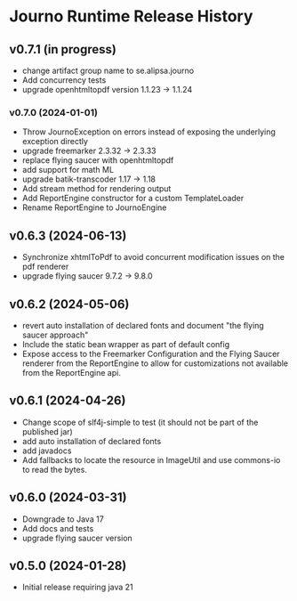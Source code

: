 # Journo Runtime Release History

## v0.7.1 (in progress)
- change artifact group name to se.alipsa.journo
- Add concurrency tests
- upgrade openhtmltopdf version 1.1.23 -> 1.1.24

### v0.7.0 (2024-01-01)
- Throw JournoException on errors instead of exposing the underlying exception directly
- upgrade freemarker 2.3.32 -> 2.3.33
- replace flying saucer with openhtmltopdf
- add support for math ML
- upgrade batik-transcoder 1.17 -> 1.18
- Add stream method for rendering output
- Add ReportEngine constructor for a custom TemplateLoader
- Rename ReportEngine to JournoEngine

## v0.6.3 (2024-06-13)
- Synchronize xhtmlToPdf to avoid concurrent modification issues on the pdf renderer
- upgrade flying saucer 9.7.2 -> 9.8.0

## v0.6.2 (2024-05-06)
- revert auto installation of declared fonts and document "the flying saucer approach"
- Include the static bean wrapper as part of default config
- Expose access to the Freemarker Configuration and the Flying Saucer renderer from the ReportEngine
  to allow for customizations not available from the ReportEngine api.

## v0.6.1 (2024-04-26)
- Change scope of slf4j-simple to test (it should not be part of the published jar)
- add auto installation of declared fonts
- add javadocs
- Add fallbacks to locate the resource in ImageUtil and use commons-io to read the bytes.

## v0.6.0 (2024-03-31)
- Downgrade to Java 17
- Add docs and tests
- upgrade flying saucer version

## v0.5.0 (2024-01-28)
- Initial release requiring java 21